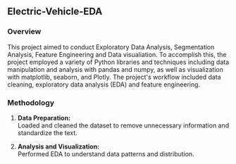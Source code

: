 ## Electric-Vehicle-EDA

### Overview

This project aimed to conduct Exploratory Data Analysis, Segmentation Analysis, Feature Engineering and Data visualiation.
To accomplish this, the project employed a variety of Python libraries and techniques including data manipulation and analysis with pandas and numpy, as well as visualization with matplotlib, seaborn, and Plotly. The project's workflow included data cleaning, exploratory data analysis (EDA) and feature engineering.

### Methodology

1. **Data Preparation:**  
   Loaded and cleaned the dataset to remove unnecessary information and standardize the text.

2. **Analysis and Visualization:**  
   Performed EDA to understand data patterns and distribution.
